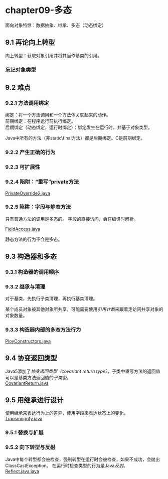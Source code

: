 # chapter09-多态
面向对象特性：数据抽象、继承、多态（动态绑定）

## 9.1 再论向上转型
向上转型：获取对象引用并将其当作基类的引用。

### 忘记对象类型

## 9.2 难点
### 9.2.1 方法调用绑定
绑定：将一个方法调用和一个方法体关联起来的动作。  
前期绑定：在程序运行前执行绑定。  
后期绑定（动态绑定，运行时绑定）：绑定发生在运行时，并基于对象类型。

Java中所有的方法（非static\final方法）都是后期绑定。C是前期绑定。
### 9.2.2 产生正确的行为
### 9.2.3 可扩展性
### 9.2.4 陷阱：“重写”private方法
[PrivateOverride2.java](src/chapter09/polymorphism/PrivateOverride2.java)
### 9.2.5 陷阱：字段与静态方法
只有普通方法的调用是多态的。
字段的直接访问，会在编译时解析。

[FieldAccess.java](src/chapter09/polymorphism/FieldAccess.java)

静态方法的行为不会是多态。

## 9.3 构造器和多态
### 9.3.1 构造器的调用顺序

### 9.3.2 继承与清理
对于基类，先执行子类清理，再执行基类清理。

某个成员对象被其他对象所共享，可能需要使用*引用计数*来跟着走访问共享对象的对象数量。

### 9.3.3 构造器内部的多态方法行为
[PloyConstructors.java](src/chapter09/polymorphism/PloyConstructors.java)

## 9.4 协变返回类型
Java5添加了*协变返回类型（covariant return type）*，子类中重写方法的返回值可以是基类方法返回值的*子类型*。  
[CovariantReturn.java](src/chapter09/polymorphism/CovariantReturn.java)  

## 9.5 用继承进行设计
使用继承来表达行为上的差异，使用字段来表达状态上的变化。
[Transmogrify.java](src/chapter09/polymorphism/Transmogrify.java)  

### 9.5.1 替换与扩展
### 9.5.2 向下转型与反射
Java中每个转型都会被检查，强制转型在运行时会被检查，如果不成功，会抛出ClassCastException。
在运行时检查类型的行为是Java*反射*。  
[Reflect.java.java](src/chapter09/polymorphism/Reflect.java.java)  